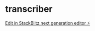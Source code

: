 # transcriber

[Edit in StackBlitz next generation editor ⚡️](https://stackblitz.com/~/github.com/nickangel1/transcriber)